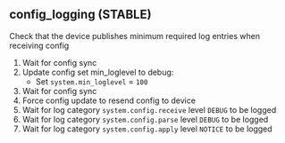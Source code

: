 
## config_logging (STABLE)

Check that the device publishes minimum required log entries when receiving config

1. Wait for config sync
1. Update config set min_loglevel to debug:
    * Set `system.min_loglevel` = `100`
1. Wait for config sync
1. Force config update to resend config to device
1. Wait for log category `system.config.receive` level `DEBUG` to be logged
1. Wait for log category `system.config.parse` level `DEBUG` to be logged
1. Wait for log category `system.config.apply` level `NOTICE` to be logged
